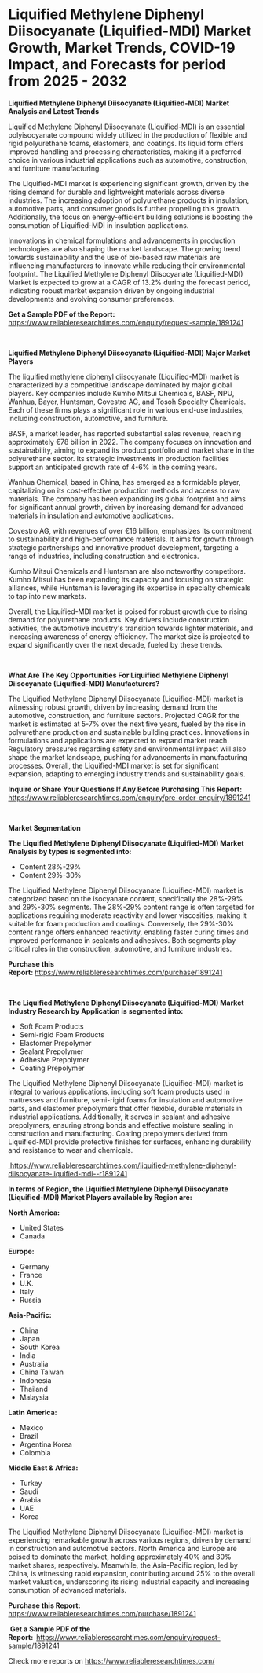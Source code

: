 <p><h1>Liquified Methylene Diphenyl Diisocyanate (Liquified-MDI) Market Growth, Market Trends, COVID-19 Impact, and Forecasts for period from 2025 - 2032</h1></p><p><strong>Liquified Methylene Diphenyl Diisocyanate (Liquified-MDI) Market Analysis and Latest Trends</strong></p>
<p><p>Liquified Methylene Diphenyl Diisocyanate (Liquified-MDI) is an essential polyisocyanate compound widely utilized in the production of flexible and rigid polyurethane foams, elastomers, and coatings. Its liquid form offers improved handling and processing characteristics, making it a preferred choice in various industrial applications such as automotive, construction, and furniture manufacturing.</p><p>The Liquified-MDI market is experiencing significant growth, driven by the rising demand for durable and lightweight materials across diverse industries. The increasing adoption of polyurethane products in insulation, automotive parts, and consumer goods is further propelling this growth. Additionally, the focus on energy-efficient building solutions is boosting the consumption of Liquified-MDI in insulation applications.</p><p>Innovations in chemical formulations and advancements in production technologies are also shaping the market landscape. The growing trend towards sustainability and the use of bio-based raw materials are influencing manufacturers to innovate while reducing their environmental footprint. The Liquified Methylene Diphenyl Diisocyanate (Liquified-MDI) Market is expected to grow at a CAGR of 13.2% during the forecast period, indicating robust market expansion driven by ongoing industrial developments and evolving consumer preferences.</p></p>
<p><strong>Get a Sample PDF of the Report:&nbsp;</strong> <a href="https://www.reliableresearchtimes.com/enquiry/request-sample/1891241?utm_campaign=2524&utm_medium=2&utm_source=Github&utm_content=ia&utm_term=03042025&utm_id=liquified-methylene-diphenyl-diisocyanate-liquified-mdi">https://www.reliableresearchtimes.com/enquiry/request-sample/1891241</a></p>
<p>&nbsp;</p>
<p><strong>Liquified Methylene Diphenyl Diisocyanate (Liquified-MDI) Major Market Players</strong></p>
<p><p>The liquified methylene diphenyl diisocyanate (Liquified-MDI) market is characterized by a competitive landscape dominated by major global players. Key companies include Kumho Mitsui Chemicals, BASF, NPU, Wanhua, Bayer, Huntsman, Covestro AG, and Tosoh Specialty Chemicals. Each of these firms plays a significant role in various end-use industries, including construction, automotive, and furniture.</p><p>BASF, a market leader, has reported substantial sales revenue, reaching approximately €78 billion in 2022. The company focuses on innovation and sustainability, aiming to expand its product portfolio and market share in the polyurethane sector. Its strategic investments in production facilities support an anticipated growth rate of 4-6% in the coming years.</p><p>Wanhua Chemical, based in China, has emerged as a formidable player, capitalizing on its cost-effective production methods and access to raw materials. The company has been expanding its global footprint and aims for significant annual growth, driven by increasing demand for advanced materials in insulation and automotive applications.</p><p>Covestro AG, with revenues of over €16 billion, emphasizes its commitment to sustainability and high-performance materials. It aims for growth through strategic partnerships and innovative product development, targeting a range of industries, including construction and electronics.</p><p>Kumho Mitsui Chemicals and Huntsman are also noteworthy competitors. Kumho Mitsui has been expanding its capacity and focusing on strategic alliances, while Huntsman is leveraging its expertise in specialty chemicals to tap into new markets.</p><p>Overall, the Liquified-MDI market is poised for robust growth due to rising demand for polyurethane products. Key drivers include construction activities, the automotive industry's transition towards lighter materials, and increasing awareness of energy efficiency. The market size is projected to expand significantly over the next decade, fueled by these trends.</p></p>
<p>&nbsp;</p>
<p><strong>What Are The Key Opportunities For Liquified Methylene Diphenyl Diisocyanate (Liquified-MDI) Manufacturers?</strong></p>
<p><p>The Liquified Methylene Diphenyl Diisocyanate (Liquified-MDI) market is witnessing robust growth, driven by increasing demand from the automotive, construction, and furniture sectors. Projected CAGR for the market is estimated at 5-7% over the next five years, fueled by the rise in polyurethane production and sustainable building practices. Innovations in formulations and applications are expected to expand market reach. Regulatory pressures regarding safety and environmental impact will also shape the market landscape, pushing for advancements in manufacturing processes. Overall, the Liquified-MDI market is set for significant expansion, adapting to emerging industry trends and sustainability goals.</p></p>
<p><strong>Inquire or Share Your Questions If Any Before Purchasing This Report:</strong> <a href="https://www.reliableresearchtimes.com/enquiry/pre-order-enquiry/1891241?utm_campaign=2524&utm_medium=2&utm_source=Github&utm_content=ia&utm_term=03042025&utm_id=liquified-methylene-diphenyl-diisocyanate-liquified-mdi">https://www.reliableresearchtimes.com/enquiry/pre-order-enquiry/1891241</a></p>
<p>&nbsp;</p>
<p><strong>Market Segmentation</strong></p>
<p><strong>The Liquified Methylene Diphenyl Diisocyanate (Liquified-MDI) Market Analysis by types is segmented into:</strong></p>
<p><ul><li>Content 28%-29%</li><li>Content 29%-30%</li></ul></p>
<p><p>The Liquified Methylene Diphenyl Diisocyanate (Liquified-MDI) market is categorized based on the isocyanate content, specifically the 28%-29% and 29%-30% segments. The 28%-29% content range is often targeted for applications requiring moderate reactivity and lower viscosities, making it suitable for foam production and coatings. Conversely, the 29%-30% content range offers enhanced reactivity, enabling faster curing times and improved performance in sealants and adhesives. Both segments play critical roles in the construction, automotive, and furniture industries.</p></p>
<p><strong>Purchase this Report:&nbsp;</strong><a href="https://www.reliableresearchtimes.com/purchase/1891241?utm_campaign=2524&utm_medium=2&utm_source=Github&utm_content=ia&utm_term=03042025&utm_id=liquified-methylene-diphenyl-diisocyanate-liquified-mdi">https://www.reliableresearchtimes.com/purchase/1891241</a></p>
<p>&nbsp;</p>
<p><strong>The Liquified Methylene Diphenyl Diisocyanate (Liquified-MDI) Market Industry Research by Application is segmented into:</strong></p>
<p><ul><li>Soft Foam Products</li><li>Semi-rigid Foam Products</li><li>Elastomer Prepolymer</li><li>Sealant Prepolymer</li><li>Adhesive Prepolymer</li><li>Coating Prepolymer</li></ul></p>
<p><p>The Liquified Methylene Diphenyl Diisocyanate (Liquified-MDI) market is integral to various applications, including soft foam products used in mattresses and furniture, semi-rigid foams for insulation and automotive parts, and elastomer prepolymers that offer flexible, durable materials in industrial applications. Additionally, it serves in sealant and adhesive prepolymers, ensuring strong bonds and effective moisture sealing in construction and manufacturing. Coating prepolymers derived from Liquified-MDI provide protective finishes for surfaces, enhancing durability and resistance to wear and chemicals.</p></p>
<p><a href="https://www.reliableresearchtimes.com/liquified-methylene-diphenyl-diisocyanate-liquified-mdi--r1891241?utm_campaign=2524&utm_medium=2&utm_source=Github&utm_content=ia&utm_term=03042025&utm_id=liquified-methylene-diphenyl-diisocyanate-liquified-mdi">&nbsp;https://www.reliableresearchtimes.com/liquified-methylene-diphenyl-diisocyanate-liquified-mdi--r1891241</a></p>
<p><strong>In terms of Region, the Liquified Methylene Diphenyl Diisocyanate (Liquified-MDI) Market Players available by Region are:</strong></p>
<p>
    <p> <strong> North America: </strong>
        <ul>
            <li>United States</li>
            <li>Canada</li>
        </ul>
        </p> 
    <p> <strong> Europe: </strong>
        <ul>
            <li>Germany</li>
            <li>France</li>
            <li>U.K.</li>
            <li>Italy</li>
            <li>Russia</li>
        </ul>
        </p> 
    <p> <strong> Asia-Pacific: </strong>
        <ul>
            <li>China</li>
            <li>Japan</li>
            <li>South Korea</li>
            <li>India</li>
            <li>Australia</li>
            <li>China Taiwan</li>
            <li>Indonesia</li>
            <li>Thailand</li>
            <li>Malaysia</li>
        </ul>
        </p> 
    <p> <strong> Latin America: </strong>
        <ul>
            <li>Mexico</li>
            <li>Brazil</li>
            <li>Argentina Korea</li>
            <li>Colombia</li>
        </ul>
        </p> 
    <p> <strong> Middle East & Africa: </strong>
        <ul>
            <li>Turkey</li>
            <li>Saudi</li>
            <li>Arabia</li>
            <li>UAE</li>
            <li>Korea</li>
        </ul>
    </p>
    </p>
<p><p>The Liquified Methylene Diphenyl Diisocyanate (Liquified-MDI) market is experiencing remarkable growth across various regions, driven by demand in construction and automotive sectors. North America and Europe are poised to dominate the market, holding approximately 40% and 30% market shares, respectively. Meanwhile, the Asia-Pacific region, led by China, is witnessing rapid expansion, contributing around 25% to the overall market valuation, underscoring its rising industrial capacity and increasing consumption of advanced materials.</p></p>
<p><strong>Purchase this Report: </strong><a href="https://www.reliableresearchtimes.com/purchase/1891241?utm_campaign=2524&utm_medium=2&utm_source=Github&utm_content=ia&utm_term=03042025&utm_id=liquified-methylene-diphenyl-diisocyanate-liquified-mdi">https://www.reliableresearchtimes.com/purchase/1891241</a></p>
<p>&nbsp;<strong>Get a Sample PDF of the Report:&nbsp;&nbsp;</strong><a href="https://www.reliableresearchtimes.com/enquiry/request-sample/1891241?utm_campaign=2524&utm_medium=2&utm_source=Github&utm_content=ia&utm_term=03042025&utm_id=liquified-methylene-diphenyl-diisocyanate-liquified-mdi">https://www.reliableresearchtimes.com/enquiry/request-sample/1891241</a></p>
<p><strong></strong></p>
<p>Check more reports on <a href="https://www.reliableresearchtimes.com/?utm_campaign=2524&utm_medium=2&utm_source=Github&utm_content=ia&utm_term=03042025&utm_id=liquified-methylene-diphenyl-diisocyanate-liquified-mdi">https://www.reliableresearchtimes.com/</a></p>